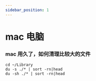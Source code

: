```yaml
---
sidebar_position: 1
---
```


# mac 电脑

### mac 用久了，如何清理比较大的文件

```shell
cd ~/Library
du -s ./* | sort -rn|head
du -sh ./* | sort -rn|head
```
